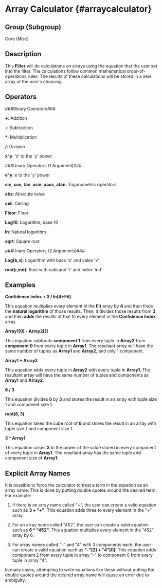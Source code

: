 Array Calculator {#arraycalculator}
=============

## Group (Subgroup) ##
Core (Misc)

## Description ##
This **Filter** will do calculations on arrays using the equation that the user set into the filter.  The calculations follow common mathematical order-of-operations rules.  The results of these calculations will be stored in a new array of the user's choosing.

## Operators ##

###Binary Operators###

**\+**: Addition

**\-**: Subtraction

**\***: Multiplication

**/**: Division

**x^y**: 'x' to the 'y' power

###Unary Operators (1 Argument)###

**e^y**: e to the 'y' power

**sin**, **cos**, **tan**, **asin**, **acos**, **atan**: Trigonometric operators

**abs**: Absolute value

**ceil**: Ceiling

**Floor**: Floor

**Log10**: Logarithm, base 10

**ln**: Natural logarithm

**sqrt**: Square root

###Unary Operators (2 Arguments)###

**Log(b,x)**: Logarithm with base 'b' and value 'x'

**root(r,ind)**: Root with radicand 'r' and index 'ind'


## Examples ##

**Confidence Index + 3 / ln(4\*Fit)**

This equation multiplies every element in the **Fit** array by **4** and then finds the **natural logarithm** of those results.  Then, it divides those results from **3**, and then **adds** the results of that to every element in the **Confidence Index** array.

**Array1[0] - Array2[1]**

This equation subtracts **component 1** from every tuple in **Array2** from **component 0** from every tuple in **Array1**.  The resultant array will have the same number of tuples as **Array1** and **Array2**, and only 1 component.

**Array1 + Array2**

This equation adds every tuple in **Array2** with every tuple in **Array1**.  The resultant array will have the same number of tuples and components as **Array1** and **Array2**.

**6 / 3**

This equation divides **6** by **3** and stores the result in an array with tuple size 1 and component size 1.

**root(8, 3)**

This equation takes the cube root of **8** and stores the result in an array with tuple size 1 and component size 1.


**3 ^ Array1**

This equation raises **3** to the power of the value stored in every component of every tuple in **Array1**.  The resultant array has the same tuple and component size of **Array1**.

## Explicit Array Names ##

It is possible to force the calculator to treat a term in the equation as an array name.  This is done by putting double quotes around the desired term. For example:

1. If there is an array name called "+", the user can create a valid equation such as **3 + "+"**.  This equation adds three to every element in the "+" array.

2. For an array name called "452", the user can create a valid equation such as **6 \* "452"**.  This equation multiplies every element in the "452" array by 6.

3. For array names called "-" and "4" with 3 components each, the user can create a valid equation such as **"-"[2] + "4"[0]**.  This equation adds component 2 from every tuple in array "-" to component 0 from every tuple in array "4".

In many cases, attempting to write equations like these without putting the double quotes around the desired array name will cause an error due to ambiguity.